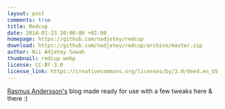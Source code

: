 ```yaml
---
layout: post
comments: true
title: Redcup
date: 2014-01-23 20:00:00 +01:00
homepage: https://github.com/nadjetey/redcup
download: https://github.com/nadjetey/redcup/archive/master.zip
author: Nii Adjetey Sowah
thumbnail: redcup.webp
license: CC-BY-3.0
license_link: https://creativecommons.org/licenses/by/3.0/deed.en_US
---
```


[Rasmus Andersson's](https://rsms.me/) blog made ready for use with a few tweaks here & there :)
